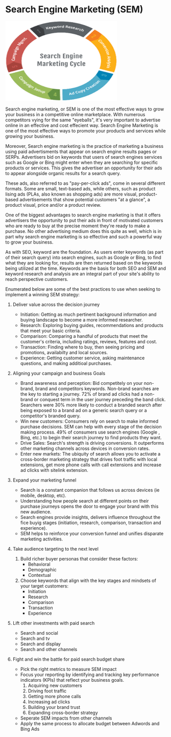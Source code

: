 # Search Engine Marketing (SEM)

![SEM Cycle](/assets/images/sem_cycle.png)

Search engine marketing, or SEM is one of the most effective ways to grow your business in a competitive online marketplace. With numerous competitors vying for the same "eyeballs", it's very important to advertise online in an effective and cost effecient way.  Search Engine Marketing is one of the most effective ways to promote your products and services while growing your business.

Moreover, Search engine marketing is the practice of marketing a business using paid advertisments that appear on search engine results pages or SERPs.  Advertisers bid on keywords that users of search engines services such as Google or Bing might enter when they are searching for specific products or services. This gives the advertiser an opportunity for their ads to appear alongside organic results for a search query.

These ads, also referred to as "pay-per-click ads", come in several different formats. Some are small, text-based ads, while others, such as product lising ads (PLAs, also known as shopping ads) are more visual, product-based advertisements that show potential customers "at a glance", a product visual, price and/or a product review.

One of the biggest advantages to search engine marketing is that it offers advertisers the opportunity to put their ads in front of motivated customers who are ready to buy at the precise moment they're ready to make a purchase.  No other advertising medium does this quite as well, which is in part why search engine marketing is so effective and such a powerful way to grow your business.

As with SEO, keyword are the foundation. As users enter keywords (as part of their search query) into search engines, such as Google or Bing, to find what they are looking for, results are then returned based on the keywords being utilized at the time.  Keywords are the basis for both SEO and SEM and keyword research and analysis are an integral part of your site's ability to reach perspective customers. 

Enumerated below are some of the best practices to use when seeking to implement a winning SEM strategy:

1. Deliver value across the decision journey
    - Initiation: Getting as much pertinent background information and buying landscape to become a more informed researcher.
    - Research: Exploring buying guides, recommendations and products that meet your basic criteria.
    - Comparison: Comparing a handful of products that meet the customer's criteria, including ratings, reviews, features and cost.
    - Transaction: Finding where to buy, then seeing pricing and promotions, availabilty and local sources.
    - Experience: Getting customer service, asking maintenance questions, and making additioal purchases.

 2. Aligning your campaign and business Goals 
    - Brand awareness and perception: Bid competitely on your non-brand, brand and competitors keywords. Non-brand searches are the key to starting a journey. 72% of brand ad clicks had a non-brand or conquest term in the user journey preceding the band click. Searchers were 30% more likely to conduct a branded search after being exposed to a brand ad on a generic search query or a competitor's branded query.
    - Win new customers: Consumers rely on search to make informed purchase decisions. SEM can help with every stage of the decision making process. 49% of consumers use search engines (Google , Bing, etc.) to begin their search journey to find products they want.
    - Drive Sales: Search's strength is driving conversions. It outperforms other marketing channels across devices in conversion rates.
    - Enter new markets: The ubiquity of search allows you to activate a cross-border marketing strategy that drives foot traffic with local extensions, get more phone calls with call extensions and increase ad clicks with sitelink extension.

 3. Expand your marketing funnel 
    - Search is a constant companion that follows us across devices (ie mobile, desktop, etc).
    - Understanding how people search at different points on their purchase journeys opens the door to engage your brand with this new audience.
    - Search engines provide insights, delivers influence throughout the fice buyig stages (initiation, research, comparison, transaction and experience).
    - SEM helps to reinforce your conversion funnel and unifies disparate marketing activities.

4. Take audience targeting to the next level
    1. Build richer buyer personas that consider these factors:
        - Behavioral
        - Demographic
        - Contextual
    2. Choose keywords that align with the key stages and mindsets of your target customers:
        - Initiation
        - Research
        - Comparison
        - Transaction
        - Experience

5. Lift other investments with paid search
    - Search and social
    - Search and tv
    - Search and display
    - Search and other channels

6. Fight and win the battle for paid search budget share
    - Pick the right metrics to measure SEM impact
    - Focus your reporting by identifying and tracking key performance indicators (KPIs) that reflect your business goals.
        1. Acquiring new customers
        2. Driving foot traffic
        3. Getting more phone calls
        4. Increasing ad clicks 
        5. Building your brand trust
        6. Expanding cross-border strategy
    - Seperate SEM impacts from other channels
    - Apply the same process to allocate budget between Adwords and Bing Ads

